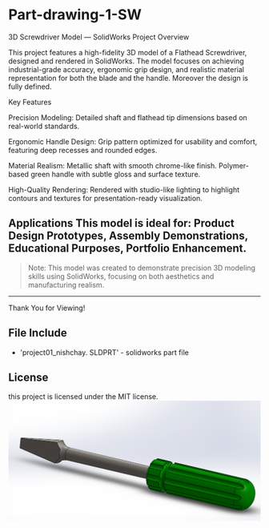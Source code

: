 # Part-drawing-1-SW
3D Screwdriver Model — SolidWorks Project
Overview

This project features a high-fidelity 3D model of a Flathead Screwdriver, designed and rendered in SolidWorks.
The model focuses on achieving industrial-grade accuracy, ergonomic grip design, and realistic material representation for both the blade and the handle. Moreover the design is fully defined.

Key Features

Precision Modeling:
Detailed shaft and flathead tip dimensions based on real-world standards.


Ergonomic Handle Design:
Grip pattern optimized for usability and comfort, featuring deep recesses and rounded edges.


Material Realism:
Metallic shaft with smooth chrome-like finish. Polymer-based green handle with subtle gloss and surface texture.

High-Quality Rendering:
Rendered with studio-like lighting to highlight contours and textures for presentation-ready visualization.

Applications
This model is ideal for:
Product Design Prototypes,
Assembly Demonstrations,
Educational Purposes,
Portfolio Enhancement.
---

> Note:
This model was created to demonstrate precision 3D modeling skills using SolidWorks, focusing on both aesthetics and manufacturing realism.

---

Thank You for Viewing!


## File Include
- 'project01_nishchay.  SLDPRT' -
solidworks part file
## License
this project is licensed under the MIT license.
![Part Drawing Preview](part1.png)
